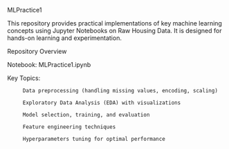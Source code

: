 MLPractice1


This repository provides practical implementations of key machine learning concepts using Jupyter Notebooks on Raw Housing Data. It is designed for hands-on learning and experimentation.

Repository Overview


Notebook: MLPractice1.ipynb


Key Topics:

         Data preprocessing (handling missing values, encoding, scaling)

         Exploratory Data Analysis (EDA) with visualizations

         Model selection, training, and evaluation

         Feature engineering techniques

         Hyperparameters tuning for optimal performance
